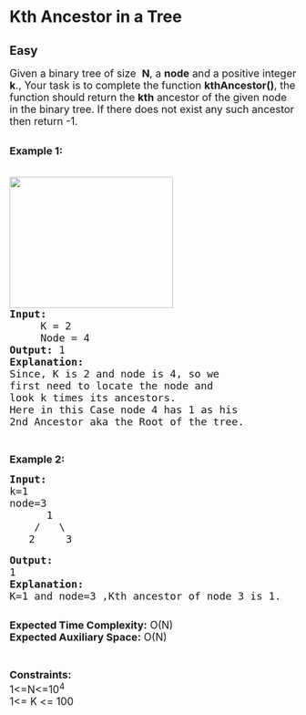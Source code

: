# Kth Ancestor in a Tree
## Easy 
<div class="problem-statement">
                <p></p><p><span style="font-size:18px">Given a binary tree of size&nbsp; <strong>N</strong>,&nbsp;a <strong>node</strong> and a positive integer <strong>k</strong>., Your task is to complete the function <strong>kthAncestor()</strong>, the function should return the <strong>kth</strong> ancestor of the given node in the binary tree. If there does not exist any such ancestor then return&nbsp;-1.</span></p>

<p><br>
<span style="font-size:18px"><strong>Example 1:</strong></span></p>

<pre style="position: relative;"><span style="font-size:18px">
<img alt="" src="https://contribute.geeksforgeeks.org/wp-content/uploads/reverse.jpg" style="height:230px; width:287px" class="img-responsive">
<strong>Input:</strong>
     K = 2
     Node = 4
<strong>Output:</strong> 1
<strong>Explanation:</strong>
Since, K is 2 and node is 4, so we
first need to locate the node and
look k times its ancestors.
Here in this Case node 4 has 1 as his
2nd Ancestor aka the Root of the tree.</span><div class="open_grepper_editor" title="Edit &amp; Save To Grepper"></div></pre>

<p>&nbsp;</p>

<p><strong><span style="font-size:18px">Example 2:</span></strong></p>

<pre style="position: relative;"><span style="font-size:18px"><strong>Input:</strong>
k=1 </span>
<span style="font-size:18px">node=3
      1
    /   \</span>
    <span style="font-size:18px">2     3</span>

<span style="font-size:18px"><strong>Output:</strong>
1
<strong>Explanation:
</strong>K=1 and node=3 ,Kth ancestor of node 3 is 1.</span>

<div class="open_grepper_editor" title="Edit &amp; Save To Grepper"></div></pre>

<p><span style="font-size:18px"><strong>Expected Time Complexity:</strong>&nbsp;O(N)<br>
<strong>Expected Auxiliary Space:</strong>&nbsp;O(N)</span></p>

<p>&nbsp;</p>

<p><span style="font-size:18px"><strong>Constraints:</strong><br>
1&lt;=N&lt;=10<sup>4</sup><br>
1&lt;= K &lt;= 100</span></p>
 <p></p>
            </div>